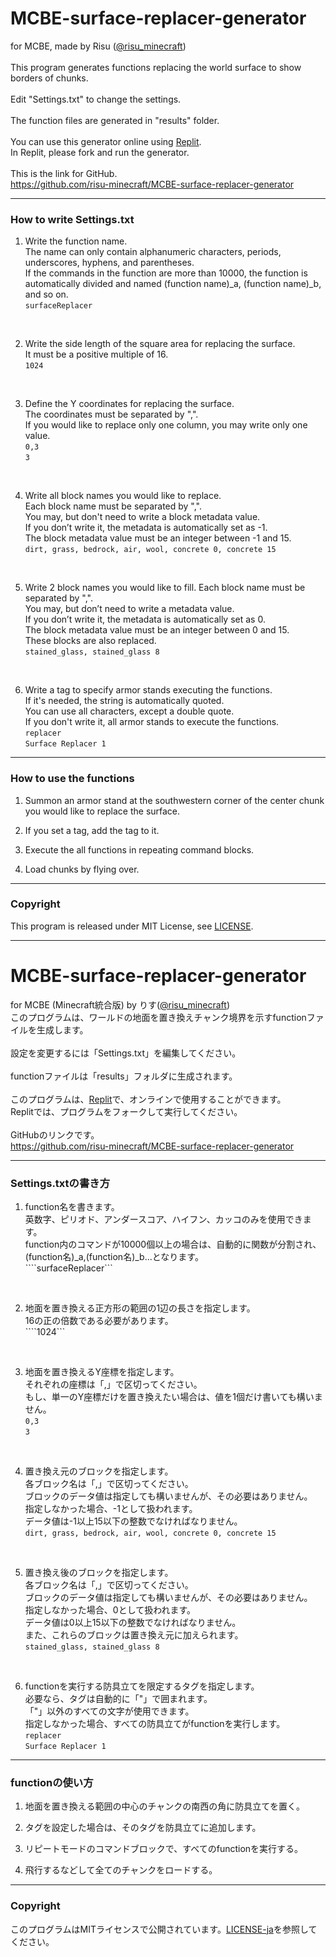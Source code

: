 # MCBE-surface-replacer-generator

for MCBE, made by Risu ([@risu_minecraft](https://twitter.com/risu_minecraft))<br>
<br>
This program generates functions replacing the world surface to show borders of chunks.<br>
<br>
Edit "Settings.txt" to change the settings.<br>
<br>
The function files are generated in "results" folder.<br>
<br>
You can use this generator online using [Replit](https://replit.com/@risumcbe/MCBE-surface-replacer-generator).<br>
In Replit, please fork and run the generator.<br>
<br>
This is the link for GitHub.<br>
https://github.com/risu-minecraft/MCBE-surface-replacer-generator
<br>

------------------------------------------------------------

### How to write Settings.txt<br>

1. Write the function name.<br>
The name can only contain alphanumeric characters, periods, underscores, hyphens, and parentheses.<br>
If the commands in the function are more than 10000, the function is automatically divided and named (function name)_a, (function name)_b, and so on.<br>
```surfaceReplacer```<br>
<br>

2. Write the side length of the square area for replacing the surface.<br>
It must be a positive multiple of 16.<br>
```1024```<br>
<br>

3. Define the Y coordinates for replacing the surface.<br>
The coordinates must be separated by ",".<br>
If you would like to replace only one column, you may write only one value.<br>
```0,3```<br>
```3```<br>
<br>

4. Write all block names you would like to replace.<br>
Each block name must be separated by ",".<br>
You may, but don't need to write a block metadata value.<br>
If you don’t write it, the metadata is automatically set as -1.<br>
The block metadata value must be an integer between -1 and 15.<br>
```dirt, grass, bedrock, air, wool, concrete 0, concrete 15```<br>
<br>

5. Write 2 block names you would like to fill. Each block name must be separated by ",".<br>
You may, but don’t need to write a metadata value.<br>
If you don’t write it, the metadata is automatically set as 0.<br>
The block metadata value must be an integer between 0 and 15.<br>
These blocks are also replaced.<br>
```stained_glass, stained_glass 8```<br>
<br>

6. Write a tag to specify armor stands executing the functions.<br>
If it's needed, the string is automatically quoted.<br>
You can use all characters, except a double quote.<br>
If you don't write it, all armor stands to execute the functions.<br>
```replacer```<br>
```Surface Replacer 1```<br>

------------------------------------------------------------
### How to use the functions <br>

1. Summon an armor stand at the southwestern corner of the center chunk you would like to replace the surface. <br>

2. If you set a tag, add the tag to it. <br>

3. Execute the all functions in repeating command blocks. <br>

4. Load chunks by flying over. <br>

------------------------------------------------------------
### Copyright <br>
This program is released under MIT License, see [LICENSE](https://github.com/risu-minecraft/MCBE-surface-replacer-generator/blob/main/LICENSE).

------------------------------------------------------------

# MCBE-surface-replacer-generator

for MCBE (Minecraft統合版) by りす([@risu_minecraft](https://twitter.com/risu_minecraft))
<br> 
このプログラムは、ワールドの地面を置き換えチャンク境界を示すfunctionファイルを生成します。<br>
<br>
設定を変更するには「Settings.txt」を編集してください。<br>
<br>
functionファイルは「results」フォルダに生成されます。<br>
<br>
このプログラムは、[Replit](https://replit.com/@risumcbe/MCBE-surface-replacer-generator)で、オンラインで使用することができます。<br>
Replitでは、プログラムをフォークして実行してください。<br>
<br> 
GitHubのリンクです。<br> 
https://github.com/risu-minecraft/MCBE-surface-replacer-generator 
<br> 

------------------------------------------------------------ 

### Settings.txtの書き方<br>

1. function名を書きます。<br>
英数字、ピリオド、アンダースコア、ハイフン、カッコのみを使用できます。<br>
function内のコマンドが10000個以上の場合は、自動的に関数が分割され、(function名)_a,(function名)_b...となります。<br>
````surfaceReplacer```<br>
<br> 

2. 地面を置き換える正方形の範囲の1辺の長さを指定します。<br>
16の正の倍数である必要があります。<br>
````1024```<br>
<br>

3. 地面を置き換えるY座標を指定します。<br>
それぞれの座標は「,」で区切ってください。<br>
もし、単一のY座標だけを置き換えたい場合は、値を1個だけ書いても構いません。<br>
```0,3```<br>
```3```<br> 
<br>

4. 置き換え元のブロックを指定します。<br>
各ブロック名は「,」で区切ってください。<br>
ブロックのデータ値は指定しても構いませんが、その必要はありません。<br>
指定しなかった場合、-1として扱われます。<br>
データ値は-1以上15以下の整数でなければなりません。<br>
```dirt, grass, bedrock, air, wool, concrete 0, concrete 15```<br>
<br> 

5. 置き換え後のブロックを指定します。<br>
各ブロック名は「,」で区切ってください。<br>
ブロックのデータ値は指定しても構いませんが、その必要はありません。<br>
指定しなかった場合、0として扱われます。<br>
データ値は0以上15以下の整数でなければなりません。<br>
また、これらのブロックは置き換え元に加えられます。<br> 
```stained_glass, stained_glass 8```<br>
<br> 

6. functionを実行する防具立てを限定するタグを指定します。<br>
必要なら、タグは自動的に「"」で囲まれます。<br>
「"」以外のすべての文字が使用できます。<br>
指定しなかった場合、すべての防具立てがfunctionを実行します。<br>
```replacer```<br>
```Surface Replacer 1```<br>

------------------------------------------------------------ 
### functionの使い方 <br>

1. 地面を置き換える範囲の中心のチャンクの南西の角に防具立てを置く。<br>

2. タグを設定した場合は、そのタグを防具立てに追加します。<br>

3. リピートモードのコマンドブロックで、すべてのfunctionを実行する。<br>

4. 飛行するなどして全てのチャンクをロードする。<br>

------------------------------------------------------------ 
### Copyright <br>
このプログラムはMITライセンスで公開されています。[LICENSE-ja](https://github.com/risu-minecraft/MCBE-surface-replacer-generator/blob/main/LICENSE-ja)を参照してください。
